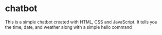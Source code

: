 # chatbot
This is a simple chatbot created with HTML, CSS and JavaScript. It tells you the time, date, and weather along with a simple hello command
